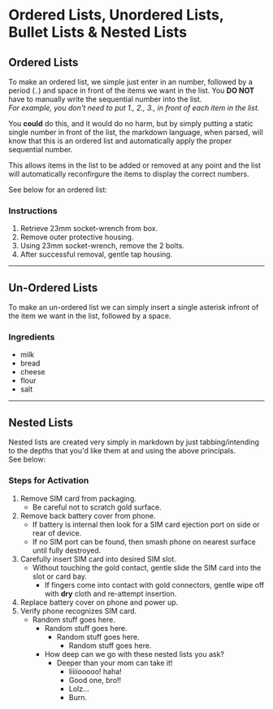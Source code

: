 # Ordered Lists, Unordered Lists, Bullet Lists & Nested Lists

## Ordered Lists
To make an ordered list, we simple just enter in an number, followed by a period (```.```) and space in front of the items we want in the list. You **DO NOT** have to manually write the sequential number into the list.<br>
_For example, you don't need to put 1., 2., 3., in front of each item in the list._

You **could** do this, and it would do no harm, but by simply putting a static single number in front of the list, the markdown language, when parsed, will know that this is an ordered list and automatically apply the proper sequential number.

 This allows items in the list to be added or removed at any point and the list will automatically reconfirgure the items to display the correct numbers.

See below for an ordered list:

### Instructions
1. Retrieve 23mm socket-wrench from box.
2. Remove outer protective housing.
3. Using 23mm socket-wrench, remove the 2 bolts.
4. After successful removal, gentle tap housing.

***

## Un-Ordered Lists
To make an un-ordered list we can simply insert a single asterisk infront of the item we want in the list, followed by a space.

### Ingredients
* milk
* bread
* cheese
* flour
* salt

***

## Nested Lists
Nested lists are created very simply in markdown by just tabbing/intending to the depths that you'd like them at and using the above principals.<br>
See below:

### Steps for Activation
1. Remove SIM card from packaging.
    * Be careful not to scratch gold surface.
2. Remove back battery cover from phone.
    * If battery is internal then look for a SIM card ejection port on side or rear of device.
    * If no SIM port can be found, then smash phone on nearest surface until fully destroyed.
3. Carefully insert SIM card into desired SIM slot.
    * Without touching the gold contact, gentle slide the SIM card into the slot or card bay.
        * If fingers come into contact with gold connectors, gentle wipe off with **dry** cloth and re-attempt insertion.
4. Replace battery cover on phone and power up.
5. Verify phone recognizes SIM card.
    * Random stuff goes here.
      * Random stuff goes here.
        * Random stuff goes here.
          * Random stuff goes here.
      * How deep can we go with these nested lists you ask?
        * Deeper than your mom can take it!
          * Iiiiiooooo! haha!
          * Good one, bro!!
          * Lolz...
          * Burn.